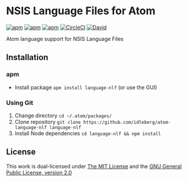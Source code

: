 # NSIS Language Files for Atom

[![apm](https://img.shields.io/apm/l/language-nlf.svg?style=flat-square)](https://atom.io/packages/language-nlf)
[![apm](https://img.shields.io/apm/v/language-nlf.svg?style=flat-square)](https://atom.io/packages/language-nlf)
[![apm](https://img.shields.io/apm/dm/language-nlf.svg?style=flat-square)](https://atom.io/packages/language-nlf)
[![CircleCI](https://flat.badgen.net/circleci/github/idleberg/atom-language-nlf)](https://circleci.com/gh/idleberg/atom-language-nlf)
[![David](https://img.shields.io/david/dev/idleberg/atom-language-nlf.svg?style=flat-square)](https://david-dm.org/idleberg/atom-language-nlf?type=dev)

Atom language support for NSIS Language Files

## Installation

### apm

* Install package `apm install language-nlf` (or use the GUI)

### Using Git

1. Change directory `cd ~/.atom/packages/`
2. Clone repository `git clone https://github.com/idleberg/atom-language-nlf language-nlf`
3. Install Node dependencies `cd language-nlf && npm install`

## License

This work is dual-licensed under [The MIT License](https://opensource.org/licenses/MIT) and the [GNU General Public License, version 2.0](https://opensource.org/licenses/GPL-2.0)
